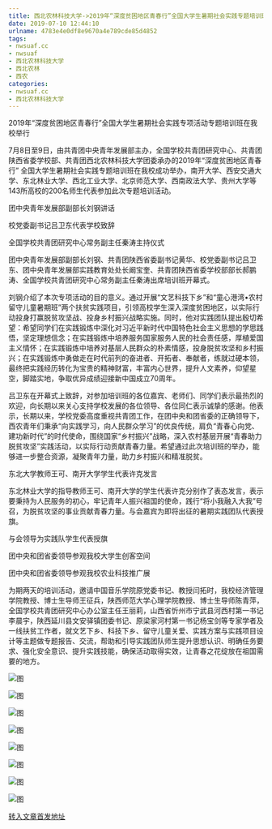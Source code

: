 ```yaml
---
title: 西北农林科技大学->2019年“深度贫困地区青春行”全国大学生暑期社会实践专题培训班在我校举办 | nwsuaf.cc
date: 2019-07-10 12:44:10
urlname: 4783e4e0df8e9670a4e789cde85d4852
tags: 
- nwsuaf.cc
- nwsuaf
- 西北农林科技大学
- 西北农林
- 西农
categories:
- nwsuaf.cc
- 西北农林科技大学
---
```



2019年“深度贫困地区青春行”全国大学生暑期社会实践专项活动专题培训班在我校举行

7月8日至9日，由共青团中央青年发展部主办，全国学校共青团研究中心、共青团陕西省委学校部、共青团西北农林科技大学团委承办的2019年“深度贫困地区青春行” 全国大学生暑期社会实践专题培训班在我校成功举办，南开大学、西安交通大学、东北林业大学、西北工业大学、北京师范大学、西南政法大学、贵州大学等143所高校的200名师生代表参加此次专题培训活动。

团中央青年发展部副部长刘钢讲话

校党委副书记吕卫东代表学校致辞

全国学校共青团研究中心常务副主任秦涛主持仪式

团中央青年发展部副部长刘钢、共青团陕西省委副书记黄华、校党委副书记吕卫东、团中央青年发展部实践教育处处长阚宝奎、共青团陕西省委学校部部长郝鹏涛、全国学校共青团研究中心常务副主任秦涛出席培训班开幕式。

刘钢介绍了本次专项活动的目的意义。通过开展“文艺科技下乡”和“童心港湾•农村留守儿童暑期班”两个扶贫实践项目，引领高校学生深入深度贫困地区，以实际行动投身打赢脱贫攻坚战、投身乡村振兴战略实施。同时，他对实践团队提出殷切希望：希望同学们在实践锻炼中深化对习近平新时代中国特色社会主义思想的学思践悟，坚定理想信念；在实践锻炼中培养服务国家服务人民的社会责任感，厚植爱国主义情怀；在实践锻炼中培养对基层人民群众的朴素情感，投身脱贫攻坚和乡村振兴；在实践锻炼中勇做走在时代前列的奋进者、开拓者、奉献者，练就过硬本领，最终把实践经历转化为宝贵的精神财富，丰富内心世界，提升人文素养，仰望星空，脚踏实地，争取优异成绩迎接新中国成立70周年。

吕卫东在开幕式上致辞，对参加培训班的各位嘉宾、老师们、同学们表示最热烈的欢迎，向长期以来关心支持学校发展的各位领导、各位同仁表示诚挚的感谢。他表示，长期以来，学校党委高度重视共青团工作，在团中央和团省委的正确领导下，西农青年们秉承“向实践学习，向人民群众学习”的优良传统，肩负“青春心向党、建功新时代”的时代使命，围绕国家“乡村振兴”战略，深入农村基层开展“青春助力脱贫攻坚”实践活动，以实际行动贡献青春力量。希望通过此次培训班的举办，能够进一步整合资源，凝聚青年力量，助力乡村振兴和精准脱贫。

东北大学教师王可、南开大学学生代表许克发言

东北林业大学的指导教师王可、南开大学的学生代表许克分别作了表态发言，表示要秉持为人民服务的初心，牢记青年人振兴祖国的使命，践行“将小我融入大我”号召，为脱贫攻坚的事业贡献青春力量。与会嘉宾为即将出征的暑期实践团队代表授旗。

与会领导为实践队学生代表授旗

团中央和团省委领导参观我校大学生创客空间

团中央和团省委领导参观我校农业科技推广展

为期两天的培训活动，邀请中国音乐学院原党委书记、教授闫拓时，我校经济管理学院教授、博士生导师王征兵，陕西师范大学心理学院教授、博士生导师陈青萍，全国学校共青团研究中心办公室主任王丽莉，山西省忻州市宁武县河西村第一书记李晨宇，陕西延川县文安驿镇团委书记、原梁家河村第一书记杨宝剑等专家学者及一线扶贫工作者，就文艺下乡、科技下乡、留守儿童关爱、实践方案与实践项目设计等主题做专题报告、交流，帮助和引导实践团队师生提升思想认识、明确任务要求、强化安全意识、提升实践技能，确保活动取得实效，让青春之花绽放在祖国需要的地方。



![图](https://news.nwsuaf.edu.cn/images/content/2019-07/20190710101107126900.JPG)

![图](https://news.nwsuaf.edu.cn/images/content/2019-07/20190710101051628871.JPG)

![图](https://news.nwsuaf.edu.cn/images/content/2019-07/20190710101034535777.JPG)

![图](https://news.nwsuaf.edu.cn/images/content/2019-07/20190710101001834660.JPG)

![图](https://news.nwsuaf.edu.cn/images/content/2019-07/20190710100934449591.JPG)

![图](https://news.nwsuaf.edu.cn/images/content/2019-07/20190710100917163454.JPG)

![图](https://news.nwsuaf.edu.cn/images/content/2019-07/20190710100900994341.JPG)

![图](https://news.nwsuaf.edu.cn/images/content/2019-07/20190710100710878217.JPG)

[转入文章首发地址](https://news.nwsuaf.edu.cn/xnxw/90842.htm)